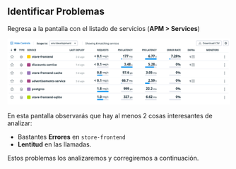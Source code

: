 ## Identificar Problemas

Regresa a la pantalla con el listado de servicios (**APM > Services**)

![Service List](./assets/service-list.png)

En esta pantalla observarás que hay al menos 2 cosas interesantes de analizar:
- Bastantes **Errores** en `store-frontend`
- **Lentitud** en las llamadas.

Estos problemas los analizaremos y corregiremos a continuación.